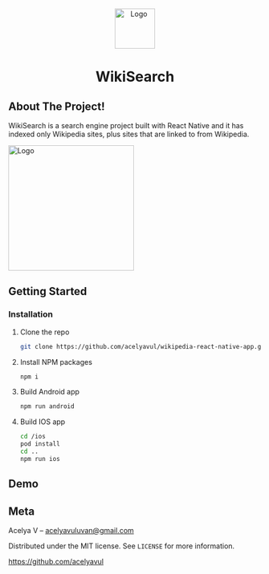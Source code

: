 <br />
<p align="center">
    <img src="https://user-images.githubusercontent.com/85767779/127647612-cf1f9d8b-5daa-4b4a-a7db-715b6bbdf868.png" alt="Logo" width="80">

  <h1 align="center">WikiSearch</h1>
  

## About The Project!


WikiSearch is a search engine project built with React Native and it has indexed only Wikipedia sites, plus sites that are linked to from Wikipedia.

<img src="https://user-images.githubusercontent.com/85767779/127657547-ca4a23af-1cd8-4fcb-8098-4400dddb75d6.png" alt="Logo" width="250">


## Getting Started

### Installation

1. Clone the repo
   ```sh
   git clone https://github.com/acelyavul/wikipedia-react-native-app.git
   ```
2. Install NPM packages
   ```sh
   npm i
   ```
3. Build Android app
   ```sh
   npm run android
   ```
4. Build IOS app
   ```sh
   cd /ios
   pod install
   cd ..
   npm run ios
   ```
   

## Demo




## Meta

Acelya V – acelyavuluvan@gmail.com

Distributed under the MIT license. See ``LICENSE`` for more information.

https://github.com/acelyavul

